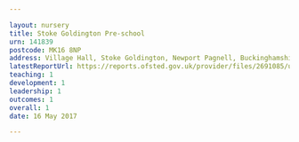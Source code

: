 ```yaml
---

layout: nursery
title: Stoke Goldington Pre-school
urn: 141839
postcode: MK16 8NP
address: Village Hall, Stoke Goldington, Newport Pagnell, Buckinghamshire, MK16 8NP
latestReportUrl: https://reports.ofsted.gov.uk/provider/files/2691085/urn/141839.pdf
teaching: 1
development: 1
leadership: 1
outcomes: 1
overall: 1
date: 16 May 2017

---
```

